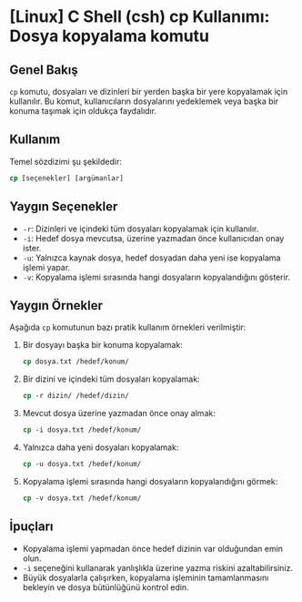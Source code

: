 # [Linux] C Shell (csh) cp Kullanımı: Dosya kopyalama komutu

## Genel Bakış
`cp` komutu, dosyaları ve dizinleri bir yerden başka bir yere kopyalamak için kullanılır. Bu komut, kullanıcıların dosyalarını yedeklemek veya başka bir konuma taşımak için oldukça faydalıdır.

## Kullanım
Temel sözdizimi şu şekildedir:
```csh
cp [seçenekler] [argümanlar]
```

## Yaygın Seçenekler
- `-r`: Dizinleri ve içindeki tüm dosyaları kopyalamak için kullanılır.
- `-i`: Hedef dosya mevcutsa, üzerine yazmadan önce kullanıcıdan onay ister.
- `-u`: Yalnızca kaynak dosya, hedef dosyadan daha yeni ise kopyalama işlemi yapar.
- `-v`: Kopyalama işlemi sırasında hangi dosyaların kopyalandığını gösterir.

## Yaygın Örnekler
Aşağıda `cp` komutunun bazı pratik kullanım örnekleri verilmiştir:

1. Bir dosyayı başka bir konuma kopyalamak:
   ```csh
   cp dosya.txt /hedef/konum/
   ```

2. Bir dizini ve içindeki tüm dosyaları kopyalamak:
   ```csh
   cp -r dizin/ /hedef/dizin/
   ```

3. Mevcut dosya üzerine yazmadan önce onay almak:
   ```csh
   cp -i dosya.txt /hedef/konum/
   ```

4. Yalnızca daha yeni dosyaları kopyalamak:
   ```csh
   cp -u dosya.txt /hedef/konum/
   ```

5. Kopyalama işlemi sırasında hangi dosyaların kopyalandığını görmek:
   ```csh
   cp -v dosya.txt /hedef/konum/
   ```

## İpuçları
- Kopyalama işlemi yapmadan önce hedef dizinin var olduğundan emin olun.
- `-i` seçeneğini kullanarak yanlışlıkla üzerine yazma riskini azaltabilirsiniz.
- Büyük dosyalarla çalışırken, kopyalama işleminin tamamlanmasını bekleyin ve dosya bütünlüğünü kontrol edin.